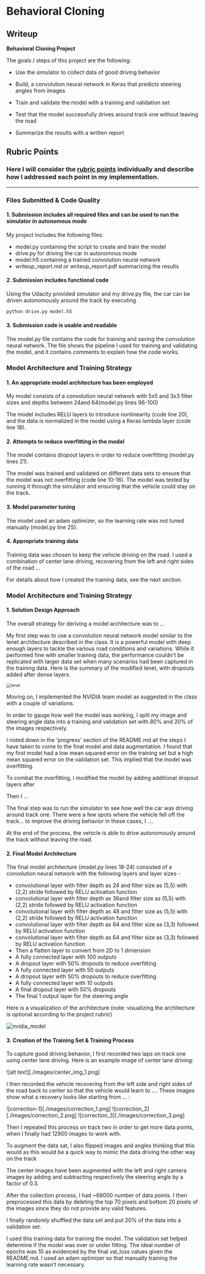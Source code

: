 # **Behavioral Cloning** 

## Writeup

**Behavioral Cloning Project**

The goals / steps of this project are the following:
* Use the simulator to collect data of good driving behavior

* Build, a convolution neural network in Keras that predicts steering angles from images

* Train and validate the model with a training and validation set

* Test that the model successfully drives around track one without leaving the road

* Summarize the results with a written report

  

## Rubric Points
### Here I will consider the [rubric points](https://review.udacity.com/#!/rubrics/432/view) individually and describe how I addressed each point in my implementation.  

---
### Files Submitted & Code Quality

#### 1. Submission includes all required files and can be used to run the simulator in autonomous mode

My project includes the following files:
* model.py containing the script to create and train the model
* drive.py for driving the car in autonomous mode
* model.h5 containing a trained convolution neural network 
* writeup_report.md or writeup_report.pdf summarizing the results

#### 2. Submission includes functional code
Using the Udacity provided simulator and my drive.py file, the car can be driven autonomously around the track by executing 
```sh
python drive.py model.h5
```

#### 3. Submission code is usable and readable

The model.py file contains the code for training and saving the convolution neural network. The file shows the pipeline I used for training and validating the model, and it contains comments to explain how the code works.

### Model Architecture and Training Strategy

#### 1. An appropriate model architecture has been employed

My model consists of a convolution neural network with 5x5 and 3x3 filter sizes and depths between 24and 64(model.py lines 96-100)

The model includes RELU layers to introduce nonlinearity (code line 20), and the data is normalized in the model using a Keras lambda layer (code line 18). 

#### 2. Attempts to reduce overfitting in the model

The model contains dropout layers in order to reduce overfitting (model.py lines 21). 

The model was trained and validated on different data sets to ensure that the model was not overfitting (code line 10-16). The model was tested by running it through the simulator and ensuring that the vehicle could stay on the track.

#### 3. Model parameter tuning

The model used an adam optimizer, so the learning rate was not tuned manually (model.py line 25).

#### 4. Appropriate training data

Training data was chosen to keep the vehicle driving on the road. I used a combination of center lane driving, recovering from the left and right sides of the road ... 

For details about how I created the training data, see the next section. 

### Model Architecture and Training Strategy

#### 1. Solution Design Approach

The overall strategy for deriving a model architecture was to ...

My first step was to use a convolution neural network model similar to the lenet architecture described in the class. It is a powerful model with deep enough layers to tackle the various road conditions and variations. While it performed fine with smaller training data, the performance couldn't be replicated with larger data set when many scenarios had been captured in the training data. Here is the summary of the modified lenet, with dropouts added after dense layers.

<img src="./images/lenet_model_summary.png" alt="lenet" style="zoom:75%;" />

Moving on, I implemented the NVIDIA team model as suggested in the class with a couple of variations.

In order to gauge how well the model was working, I split my image and steering angle data into a training and validation set with 80% and 20% of the images respectively.

I noted down in the 'progress' section of the README.md all the steps I have taken to come to the final model and data augmentation. I found that my first model had a low mean squared error on the training set but a high mean squared error on the validation set. This implied that the model was overfitting. 

To combat the overfitting, I modified the model by adding additional dropout layers after 

Then I ... 

The final step was to run the simulator to see how well the car was driving around track one. There were a few spots where the vehicle fell off the track... to improve the driving behavior in these cases, I ....

At the end of the process, the vehicle is able to drive autonomously around the track without leaving the road.

#### 2. Final Model Architecture

The final model architecture (model.py lines 18-24) consisted of a convolution neural network with the following layers and layer sizes -

- convolutional layer with filter depth as 24 and filter size as (5,5) with (2,2) stride followed by RELU activation function
- convolutional layer with filter depth as 36and filter size as (5,5) with (2,2) stride followed by RELU activation function
- convolutional layer with filter depth as 48 and filter size as (5,5) with (2,2) stride followed by RELU activation function
- convolutional layer with filter depth as 64 and filter size as (3,3) followed by RELU activation function
- convolutional layer with filter depth as 64 and filter size as (3,3) followed by RELU activation function
- Then a flatten layer to convert from 2D to 1 dimension 
- A fully connected layer with 100 outputs
- A dropout layer with 50% dropouts to reduce overfitting
- A fully connected layer with 50 outputs
- A dropout layer with 50% dropouts to reduce overfitting
- A fully connected layer with 10 outputs
- A final dropout layer with 50% dropouts 
- The final 1 output layer for the steering angle

Here is a visualization of the architecture (note: visualizing the architecture is optional according to the project rubric)

![nvidia_model](./images/model_summary.png)

#### 3. Creation of the Training Set & Training Process

To capture good driving behavior, I first recorded two laps on track one using center lane driving. Here is an example image of center lane driving:

![alt text][./images/center_img_1.png]

I then recorded the vehicle recovering from the left side and right sides of the road back to center so that the vehicle would learn to .... These images show what a recovery looks like starting from ... :

![correction-1][./images/correction_1.png]
![correction_2][./images/correction_2.png]
![correction_3][./images/correction_3.png]

Then I repeated this process on track two in order to get more data points, when I finally had 12900 images to work with. 

To augment the data sat, I also flipped images and angles thinking that this would as this would be a quick way to mimic the data driving the other way on the track

The center images have been augmented with the left and right camera images by adding and subtracting respectively the steering angle by a factor of 0.3.

After the collection process, I had ~68000 number of data points. I then preprocessed this data by deleting the top 70 pixels and bottom 20 pixels of the images since they do not provide any valid features.


I finally randomly shuffled the data set and put 20% of the data into a validation set. 

I used this training data for training the model. The validation set helped determine if the model was over or under fitting. The ideal number of epochs was 10 as evidenced by the final val_loss values given the README.md.  I used an adam optimizer so that manually training the learning rate wasn't necessary.
